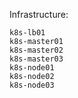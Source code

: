Infrastructure:
```
k8s-lb01       
k8s-master01    
k8s-master02    
k8s-master03    
k8s-node01      
k8s-node02      
k8s-node03      
```
